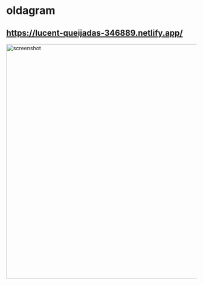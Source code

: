 # oldagram

## https://lucent-queijadas-346889.netlify.app/

<img width="620" alt="screenshot" src="https://user-images.githubusercontent.com/31599363/205448896-a22c6fe4-1bd0-409c-9d0d-5dd9cb3393f2.png">
